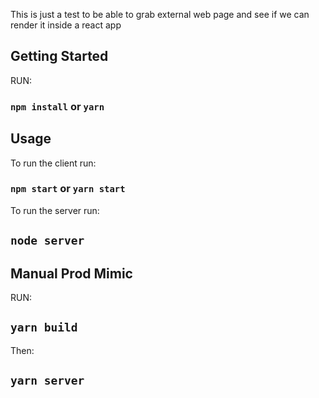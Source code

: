 This is just a test to be able to grab external web page and see if we can render it inside a react app

## Getting Started

RUN:

### `npm install` or `yarn`

## Usage

To run the client run:

### `npm start` or `yarn start`

To run the server run:

## `node server`

## Manual Prod Mimic

RUN:

## `yarn build`

Then:

## `yarn server`
